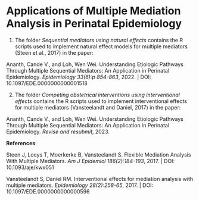 # Applications of Multiple Mediation Analysis in Perinatal Epidemiology

1) The folder *Sequential mediators using natural effects* contains the R scripts used to implement natural effect models for multiple mediators (Steen et al., 2017) in the paper:

Ananth, Cande V., and Loh, Wen Wei. Understanding Etiologic Pathways Through Multiple Sequential Mediators: An Application in Perinatal Epidemiology. *Epidemiology 33(6):p 854-863*, 2022. | DOI: 10.1097/EDE.0000000000001518 

2) The folder *Competing obstetrical interventions using interventional effects* contains the R scripts used to implement interventional effects for multiple mediators (Vansteelandt and Daniel, 2017) in the paper:

Ananth, Cande V., and Loh, Wen Wei. Understanding Etiologic Pathways Through Multiple Sequential Mediators: An Application in Perinatal Epidemiology. *Revise and resubmit*, 2023.

**References**:

Steen J, Loeys T, Moerkerke B, Vansteelandt S. Flexible Mediation Analysis With Multiple Mediators. *Am J Epidemiol 186(2):184-193*, 2017. | DOI: 10.1093/aje/kwx051

Vansteelandt S, Daniel RM. Interventional effects for mediation analysis with multiple mediators. *Epidemiology 28(2):258-65*, 2017. | DOI: 10.1097/EDE.0000000000000596